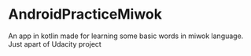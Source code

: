 # AndroidPracticeMiwok
An app in kotlin made for learning some basic words in miwok language.
Just apart of Udacity project
